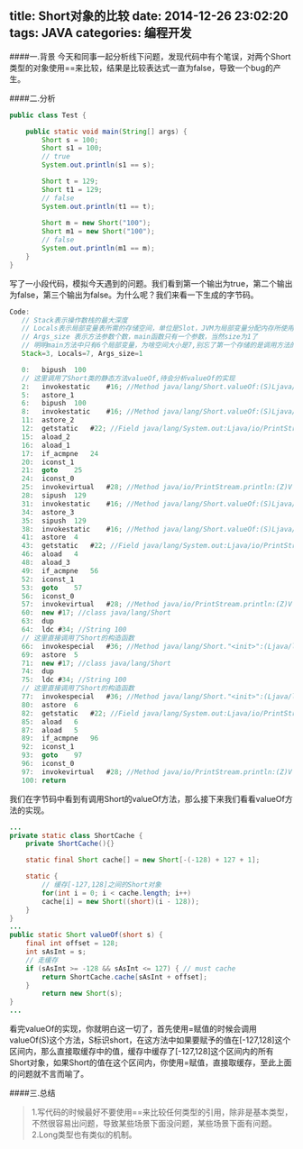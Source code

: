 title: Short对象的比较
date: 2014-12-26 23:02:20
tags: JAVA
categories: 编程开发
---
####一.背景
今天和同事一起分析线下问题，发现代码中有个笔误，对两个Short类型的对象使用==来比较，结果是比较表达式一直为false，导致一个bug的产生。

<!-- more -->

####二.分析
```java
public class Test {

    public static void main(String[] args) {
        Short s = 100;
        Short s1 = 100;
        // true
        System.out.println(s1 == s);

        Short t = 129;
        Short t1 = 129;
        // false
        System.out.println(t1 == t);
        
        Short m = new Short("100");
        Short m1 = new Short("100");
        // false
        System.out.println(m1 == m);
    }
}
```
写了一小段代码，模拟今天遇到的问题。我们看到第一个输出为true，第二个输出为false，第三个输出为false。为什么呢？我们来看一下生成的字节码。

```java
Code:
   // Stack表示操作数栈的最大深度
   // Locals表示局部变量表所需的存储空间，单位是Slot，JVM为局部变量分配内存所使用的最小单位，double和long占用了两个Slot
   // Args_size 表示方法参数个数，main函数只有一个参数，当然size为1了
   // 明明main方法中只有6个局部变量，为啥空间大小是7,别忘了第一个存储的是调用方法的实例，如果是静态方法存储的是类实例，如果是非静态方法存储的是this引用。
   Stack=3, Locals=7, Args_size=1

   0:	bipush	100
   // 这里调用了Short类的静态方法valueOf,待会分析valueOf的实现
   2:	invokestatic	#16; //Method java/lang/Short.valueOf:(S)Ljava/lang/Short;
   5:	astore_1
   6:	bipush	100
   8:	invokestatic	#16; //Method java/lang/Short.valueOf:(S)Ljava/lang/Short;
   11:	astore_2
   12:	getstatic	#22; //Field java/lang/System.out:Ljava/io/PrintStream;
   15:	aload_2
   16:	aload_1
   17:	if_acmpne	24
   20:	iconst_1
   21:	goto	25
   24:	iconst_0
   25:	invokevirtual	#28; //Method java/io/PrintStream.println:(Z)V
   28:	sipush	129
   31:	invokestatic	#16; //Method java/lang/Short.valueOf:(S)Ljava/lang/Short;
   34:	astore_3
   35:	sipush	129
   38:	invokestatic	#16; //Method java/lang/Short.valueOf:(S)Ljava/lang/Short;
   41:	astore	4
   43:	getstatic	#22; //Field java/lang/System.out:Ljava/io/PrintStream;
   46:	aload	4
   48:	aload_3
   49:	if_acmpne	56
   52:	iconst_1
   53:	goto	57
   56:	iconst_0
   57:	invokevirtual	#28; //Method java/io/PrintStream.println:(Z)V
   60:	new	#17; //class java/lang/Short
   63:	dup
   64:	ldc	#34; //String 100
   // 这里直接调用了Short的构造函数
   66:	invokespecial	#36; //Method java/lang/Short."<init>":(Ljava/lang/String;)V
   69:	astore	5
   71:	new	#17; //class java/lang/Short
   74:	dup
   75:	ldc	#34; //String 100
   // 这里直接调用了Short的构造函数
   77:	invokespecial	#36; //Method java/lang/Short."<init>":(Ljava/lang/String;)V
   80:	astore	6
   82:	getstatic	#22; //Field java/lang/System.out:Ljava/io/PrintStream;
   85:	aload	6
   87:	aload	5
   89:	if_acmpne	96
   92:	iconst_1
   93:	goto	97
   96:	iconst_0
   97:	invokevirtual	#28; //Method java/io/PrintStream.println:(Z)V
   100:	return
```

我们在字节码中看到有调用Short的valueOf方法，那么接下来我们看看valueOf方法的实现。

```java
...
private static class ShortCache {
	private ShortCache(){}

	static final Short cache[] = new Short[-(-128) + 127 + 1];

	static {
	    // 缓存[-127,128]之间的Short对象
	    for(int i = 0; i < cache.length; i++)
		cache[i] = new Short((short)(i - 128));
	}
}
...
public static Short valueOf(short s) {
	final int offset = 128;
	int sAsInt = s;
	// 走缓存
	if (sAsInt >= -128 && sAsInt <= 127) { // must cache 
	    return ShortCache.cache[sAsInt + offset];
	}
        return new Short(s);
}
...
```
看完valueOf的实现，你就明白这一切了，首先使用=赋值的时候会调用valueOf(S)这个方法，S标识short，在这方法中如果要赋予的值在[-127,128]这个区间内，那么直接取缓存中的值，缓存中缓存了[-127,128]这个区间内的所有Short对象，如果Short的值在这个区间内，你使用=赋值，直接取缓存，至此上面的问题就不言而喻了。

####三.总结
> 1.写代码的时候最好不要使用==来比较任何类型的引用，除非是基本类型，不然很容易出问题，导致某些场景下面没问题，某些场景下面有问题。
> 2.Long类型也有类似的机制。
